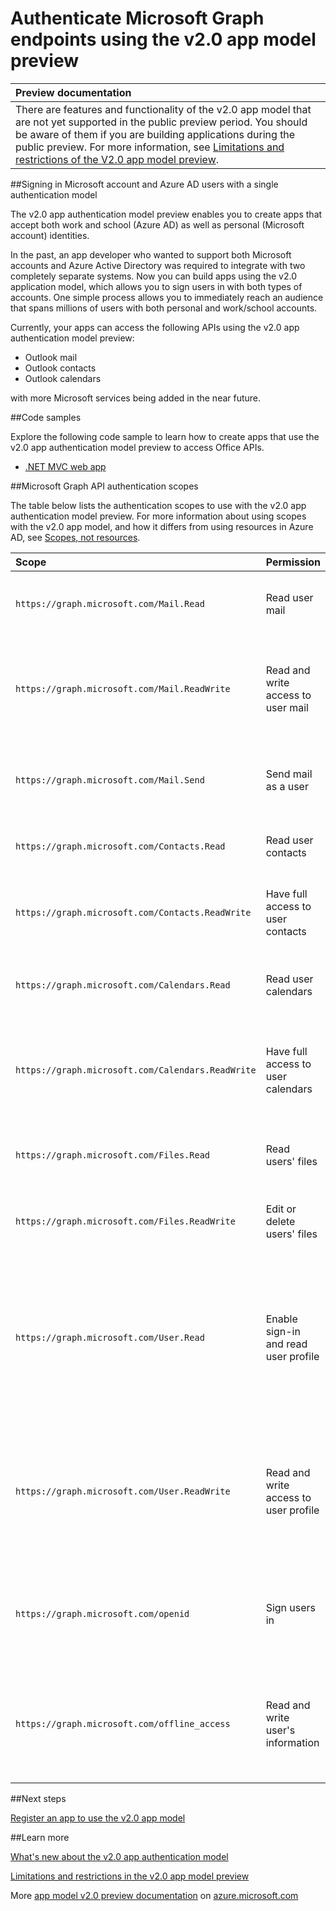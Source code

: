 

# Authenticate Microsoft Graph endpoints using the v2.0 app model preview



|**Preview documentation** | 
|:-----|   
| There are features and functionality of the v2.0 app model that are not yet supported in the public preview period. You should be aware of them if you are building applications during the public preview. For more information, see [Limitations and restrictions of the V2.0 app model preview](https://azure.microsoft.com/en-us/documentation/articles/active-directory-v2-limitations/). |


##Signing in Microsoft account and Azure AD users with a single authentication model

The v2.0 app authentication model preview enables you to create apps that accept both work and school (Azure AD) as well as personal (Microsoft account) identities. 

In the past, an app developer who wanted to support both Microsoft accounts and Azure Active Directory was required to integrate with two completely separate systems. Now you can build apps using the v2.0 application model, which allows you to sign users in with both types of accounts. One simple process allows you to immediately reach an audience that spans millions of users with both personal and work/school accounts.   

Currently, your apps can access the following APIs using the v2.0 app authentication model preview:

- Outlook mail 
- Outlook contacts 
- Outlook calendars

with more Microsoft services being added in the near future.


<a name="bk_samples"> </a>

##Code samples

Explore the following code sample to learn how to create apps that use the v2.0 app authentication model preview to access Office APIs.

- [.NET MVC web app](https://dev.outlook.com/RestGettingStarted/Tutorial/dotnet)

<!--
- [Android](https://github.com/OfficeDev)
- [iOS](https://github.com/OfficeDev)
- [JavaScript](https://github.com/OfficeDev)
-->


<a name="bk_scopes"> </a>

##Microsoft Graph API authentication scopes

The table below lists the authentication scopes to use with the v2.0 app authentication model preview. For more information about using scopes with the v2.0 app model, and how it differs from using resources in Azure AD, see [Scopes, not resources](https://azure.microsoft.com/en-us/documentation/articles/active-directory-v2-compare/#scopes-not-resources).


|**Scope** | **Permission** | **Description** | 
|:-----|:-----|:-----|
| `https://graph.microsoft.com/Mail.Read` |Read user mail|Allows this app to read messages in user mailboxes.| 
| `https://graph.microsoft.com/Mail.ReadWrite` |Read and write access to user mail|Allows the app to read, update, create, and delete messages in user mailboxes.|
| `https://graph.microsoft.com/Mail.Send`  |Send mail as a user|Allows the app to send messages as users in the organization.|
| `https://graph.microsoft.com/Contacts.Read` |Read user contacts|Allows the app to read user contacts.|
| `https://graph.microsoft.com/Contacts.ReadWrite` |Have full access to user contacts|Allows the app to read, update, create and delete user contacts.|
| `https://graph.microsoft.com/Calendars.Read` |Read user calendars|Allows the app to read events in user calendars.|
| `https://graph.microsoft.com/Calendars.ReadWrite` |Have full access to user calendars|Allows the app to read, update, create, and delete events in user calendars.|
| `https://graph.microsoft.com/Files.Read` |Read users' files |Allows the application to read the current user's files. |
| `https://graph.microsoft.com/Files.ReadWrite` |Edit or delete users' files |Allows the app to edit or delete the current user's files. |
| `https://graph.microsoft.com/User.Read` |Enable sign-in and read user profile |Allows users to sign-in to the app, and allows the app to read the profile. It also allow the app to read basic company information of signed-in users. |
| `https://graph.microsoft.com/User.ReadWrite` |Read and write access to user profile |Allows the app to read the profile of signed-in users, and to update profile information on behalf of signed-in users. |
| `https://graph.microsoft.com/openid` |Sign users in |Allows users to sign in to the app and allows the app to see basic user profile information. |
| `https://graph.microsoft.com/offline_access` |Read and write user's information |Allows the app to see and update user's data, even when the user is not actively using the app. |


##Next steps

[Register an app to use the v2.0 app model](https://azure.microsoft.com/en-us/documentation/articles/active-directory-v2-app-registration/)

##Learn more

[What's new about the v2.0 app authentication model](https://azure.microsoft.com/en-us/documentation/articles/active-directory-v2-compare)

[Limitations and restrictions in the v2.0 app model preview](https://azure.microsoft.com/en-us/documentation/articles/active-directory-v2-limitations/)

More [app model v2.0 preview documentation](https://azure.microsoft.com/en-us/documentation/articles/?service=active-directory&term=app+model+v2.0) on [azure.microsoft.com](https://azure.microsoft.com)



